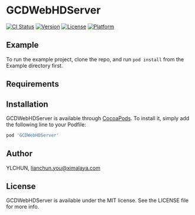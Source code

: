 # GCDWebHDServer

[![CI Status](https://img.shields.io/travis/YLCHUN/GCDWebHDServer.svg?style=flat)](https://travis-ci.org/YLCHUN/GCDWebHDServer)
[![Version](https://img.shields.io/cocoapods/v/GCDWebHDServer.svg?style=flat)](https://cocoapods.org/pods/GCDWebHDServer)
[![License](https://img.shields.io/cocoapods/l/GCDWebHDServer.svg?style=flat)](https://cocoapods.org/pods/GCDWebHDServer)
[![Platform](https://img.shields.io/cocoapods/p/GCDWebHDServer.svg?style=flat)](https://cocoapods.org/pods/GCDWebHDServer)

## Example

To run the example project, clone the repo, and run `pod install` from the Example directory first.

## Requirements

## Installation

GCDWebHDServer is available through [CocoaPods](https://cocoapods.org). To install
it, simply add the following line to your Podfile:

```ruby
pod 'GCDWebHDServer'
```

## Author

YLCHUN, lianchun.you@ximalaya.com

## License

GCDWebHDServer is available under the MIT license. See the LICENSE file for more info.
